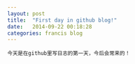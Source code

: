 ```yaml
---
layout: post
title:  "First day in github blog!"
date:   2014-09-22 00:18:28
categories: francis blog
---
```

	今天是在github里写日志的第一天，今后会常来的！
